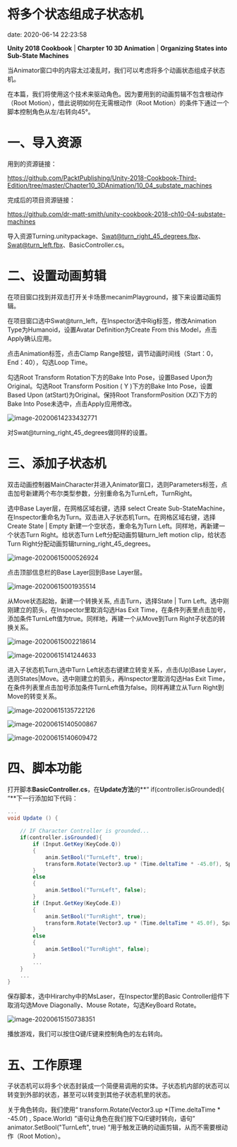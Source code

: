 # 将多个状态组成子状态机
date: 2020-06-14 22:23:58


**Unity 2018 Cookbook** | **Charpter 10 3D Animation** | **Organizing States into Sub-State Machines**

当Animator窗口中的内容太过凌乱时，我们可以考虑将多个动画状态组成子状态机。

在本篇，我们将使用这个技术来驱动角色。因为要用到的动画剪辑不包含根动作（Root Motion），借此说明如何在无需根动作（Root Motion）的条件下通过一个脚本控制角色从左/右转向45°。

# 一、导入资源

用到的资源链接：

https://github.com/PacktPublishing/Unity-2018-Cookbook-Third-Edition/tree/master/Chapter10_3DAnimation/10_04_substate_machines

完成后的项目资源链接：

https://github.com/dr-matt-smith/unity-cookbook-2018-ch10-04-substate-machines

导入资源Turning.unitypackage、Swat@turn_right_45_degrees.fbx、Swat@turn_left.fbx、BasicController.cs。

# 二、设置动画剪辑

在项目窗口找到并双击打开关卡场景mecanimPlayground，接下来设置动画剪辑。

在项目窗口选中Swat@turn_left，在Inspector选中Rig标签，修改Animation Type为Humanoid，设置Avatar Definition为Create From this Model，点击Apply确认应用。

点击Animation标签，点击Clamp Range按钮，调节动画时间线（Start：0，End：40），勾选Loop Time。

勾选Root Transform Rotation下方的Bake Into Pose，设置Based Upon为Original。勾选Root Transform Position ( Y )下方的Bake Into Pose，设置Based Upon (atStart)为Original。保持Root TransformPosition (XZ)下方的Bake Into Pose未选中，点击Apply应用修改。

![image-20200614233432771](将多个状态组成子状态机/image-20200614233432771.png)

对Swat@turning_right_45_degrees做同样的设置。

# 三、添加子状态机

双击动画控制器MainCharacter并进入Animator窗口，选则Parameters标签，点击加号新建两个布尔类型参数，分别重命名为TurnLeft，TurnRight。

选中Base Layer层，在网格区域右键，选择 select Create Sub-StateMachine，在Inspector重命名为Turn。双击进入子状态机Turn。在网格区域右键，选择 Create State | Empty 新建一个空状态，重命名为Turn Left。同样地，再新建一个状态Turn Right。给状态Turn Left分配动画剪辑turn_left motion clip，给状态Turn Right分配动画剪辑turning_right_45_degrees。

![image-20200615000526924](将多个状态组成子状态机/image-20200615000526924.png)

点击顶部信息栏的Base Layer回到Base Layer层。

![image-20200615001935514](将多个状态组成子状态机/image-20200615001935514.png)

从Move状态起始，新建一个转换关系,  点击Turn，选择State | Turn Left。选中刚刚建立的箭头，在Inspector里取消勾选Has Exit Time，在条件列表里点击加号，添加条件TurnLeft值为true。同样地，再建一个从Move到Turn Right子状态的转换关系。

![image-20200615002218614](将多个状态组成子状态机/image-20200615002218614.png)

![image-20200615141244633](将多个状态组成子状态机/image-20200615141244633.png)

进入子状态机Turn,选中Turn Left状态右键建立转变关系，点击(Up)Base Layer，选则States|Move。选中刚建立的箭头，再Inspector里取消勾选Has Exit Time，在条件列表里点击加号添加条件TurnLeft值为false。同样再建立从Turn Right到Move的转变关系。

![image-20200615135722126](将多个状态组成子状态机/image-20200615135722126.png)

![image-20200615140500867](将多个状态组成子状态机/image-20200615140500867.png)

![image-20200615140609472](将多个状态组成子状态机/image-20200615140609472.png)

# 四、脚本功能

打开脚本**BasicController.cs**，在**Update方法**的**“ if(controller.isGrounded){ “**下一行添加如下代码：

```c# BasicController.cs
...
void Update () {
		
    // IF Character Controller is grounded...
    if(controller.isGrounded){
        if (Input.GetKey(KeyCode.Q))
        {
            anim.SetBool("TurnLeft", true);
            transform.Rotate(Vector3.up * (Time.deltaTime * -45.0f), Space.World);
        }
        else
        {
            anim.SetBool("TurnLeft", false);
        }
        if (Input.GetKey(KeyCode.E))
        {
            anim.SetBool("TurnRight", true);
            transform.Rotate(Vector3.up * (Time.deltaTime * 45.0f), Space.World);
        }
        else
        {
            anim.SetBool("TurnRight", false);
        }
        ...
    } 
    ...
}
```

保存脚本，选中Hirarchy中的MsLaser，在Inspector里的Basic Controller组件下取消勾选Move Diagonally、Mouse Rotate，勾选KeyBoard Rotate。

![image-20200615150738351](将多个状态组成子状态机/image-20200615150738351.png)

播放游戏，我们可以按住Q键/E键来控制角色的左右转向。

# 五、工作原理

子状态机可以将多个状态封装成一个简便易调用的实体。子状态机内部的状态可以转变到外部的状态，甚至可以转变到其他子状态机里的状态。

关于角色转向，我们使用“ transform.Rotate(Vector3.up *(Time.deltaTime * -45.0f) , Space.World) ”语句让角色在我们按下Q/E键时转向，语句” animator.SetBool("TurnLeft", true) “用于触发正确的动画剪辑，从而不需要根动作（Root Motion）。